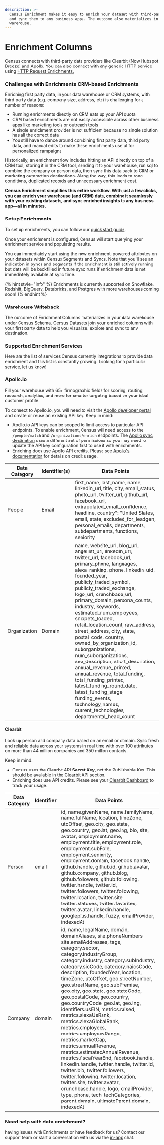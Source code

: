 ```yaml
---
description: >-
  Census Enrichment makes it easy to enrich your dataset with third-party data
  and sync them to any business apps. The outcome also materializes in your data
  warehouse.
---
```


# Enrichment Columns

Census connects with third-party data providers like Clearbit (Now Hubspot Breeze) and Apollo. You can also connect with any generic HTTP service using [HTTP Request Enrichments.](http-request-enrichments.md)

### Challenges with Enrichments CRM-based Enrichments

Enriching first party data, in your data warehouse or CRM systems, with third party data (e.g. company size, address, etc) is challenging for a number of reasons:

* Running enrichments directly on CRM eats up your API quota
* CRM based enrichments are not easily accessible across other business apps like marketing tools or outreach tools
* A single enrichment provider is not sufficient because no single solution has all the correct data
* You still have to dance around combining first party data, third party data, and manual edits to make these enrichments useful for personalized campaigns

Historically, an enrichment flow includes hitting an API directly on top of a CRM tool, storing it in the CRM tool, sending it to your warehouse, run sql to combine the company or person data, then sync this data back to CRM or marketing automation destinations.  Along the way, this leads to race conditions, duplicated records and unnecessary enrichment cost.

**Census Enrichment simplifies this entire workflow. With just a few clicks, you can enrich your warehouse (and CRM) data, combine it seamlessly with your existing datasets, and sync enriched insights to any business app—all in minutes.**

### Setup Enrichments

To set up enrichments, you can follow our [quick start guide](quick-start.md).&#x20;

Once your enrichment is configured, Census will start querying your enrichment service and populating results.

You can immediately start using the new enrichment-powered attributes on your datasets within Census Segments and Syncs. Note that you'll see an indication in syncs and segments if the enrichment is still actively running but data will be backfilled in future sync runs if enrichment data is not immediately available at sync time.

{% hint style="info" %}
Enrichments is currently supported on Snowflake, Redshift, BigQuery, Databricks, and Postgres with more warehouses coming soon!
{% endhint %}



### Warehouse Writeback

The outcome of Enrichment Columns materializes in your data warehouse under Census Schema. Census Datasets join your enriched columns with your first party data to help you visualize, explore and sync to any destination.



### Supported Enrichment Services

Here are the list of services Census currently integrations to provide data enrichment and this list is constantly growing. Looking for a particular service, let us know!

### Apollo.io

Fill your warehouse with 65+ firmographic fields for scoring, routing, research, analytics, and more for smarter targeting based on your ideal customer profile.

To connect to Apollo.io, you will need to visit the [Apollo developer portal](https://developer.apollo.io/) and create or reuse an existing API key. Keep in mind:

* Apollo.io API keys can be scoped to limit access to particular API endpoints. To enable enrichment, Census will need access to the `/people/match` and `/organizations/enrich` endpoints. The [Apollo sync destination](../../../destinations/apollo.md) uses a different set of permissions so you may need to update the API key configuration first to use it with enrichments.
* Enriching does use Apollo API credits. Please see [Apollo's documentation](https://apolloio.github.io/apollo-api-docs/?shell#bulk-people-enrichment) for details on credit usage.

| Data Category | Identifier(s) | Data Points                                                                                                                                                                                                                                                                                                                                                                                                                                                                                                                                                                                                                                                                                                                                                                                            |
| ------------- | ------------- | ------------------------------------------------------------------------------------------------------------------------------------------------------------------------------------------------------------------------------------------------------------------------------------------------------------------------------------------------------------------------------------------------------------------------------------------------------------------------------------------------------------------------------------------------------------------------------------------------------------------------------------------------------------------------------------------------------------------------------------------------------------------------------------------------------ |
| People        | Email         | first\_name, last\_name, name, linkedin\_url, title, city, email\_status, photo\_url, twitter\_url, github\_url, facebook\_url, extrapolated\_email\_confidence, headline, country": "United States, email, state, excluded\_for\_leadgen, personal\_emails, departments, subdepartments, functions, seniority                                                                                                                                                                                                                                                                                                                                                                                                                                                                                         |
| Organization  | Domain        | name, website\_url, blog\_url, angellist\_url, linkedin\_url, twitter\_url, facebook\_url, primary\_phone, languages, alexa\_ranking, phone, linkedin\_uid, founded\_year, publicly\_traded\_symbol, publicly\_traded\_exchange, logo\_url, crunchbase\_url, primary\_domain, persona\_counts, industry, keywords, estimated\_num\_employees, snippets\_loaded, retail\_location\_count, raw\_address, street\_address, city, state, postal\_code, country, owned\_by\_organization\_id, suborganizations, num\_suborganizations, seo\_description, short\_description, annual\_revenue\_printed, annual\_revenue, total\_funding, total\_funding\_printed, latest\_funding\_round\_date, latest\_funding\_stage, funding\_events, technology\_names, current\_technologies, departmental\_head\_count |

#### Clearbit

Look up person and company data based on an email or domain. Sync fresh and reliable data across your systems in real time with over 100 attributes on more than 44 million companies and 350 million contacts.

Keep in mind:

* Census uses the Clearbit API **Secret Key**, not the Publishable Key. This should be available in the [Clearbit API](https://dashboard.clearbit.com/api) section.
* Enriching does use API credits. Please see your [Clearbit Dashboard](https://dashboard.clearbit.com/dashboard) to track your usage.

| Data Category | Identifier | Data Points                                                                                                                                                                                                                                                                                                                                                                                                                                                                                                                                                                                                                                                                                                                                                                                                                                                                                                                                               |
| ------------- | ---------- | --------------------------------------------------------------------------------------------------------------------------------------------------------------------------------------------------------------------------------------------------------------------------------------------------------------------------------------------------------------------------------------------------------------------------------------------------------------------------------------------------------------------------------------------------------------------------------------------------------------------------------------------------------------------------------------------------------------------------------------------------------------------------------------------------------------------------------------------------------------------------------------------------------------------------------------------------------- |
| Person        | email      | id, name.givenName, name.familyName, name.fullName, location, timeZone, utcOffset, geo.city, geo.state, geo.country, geo.lat, geo.lng, bio, site, avatar, employment.name, employment.title, employment.role, employment.subRole, employment.seniority, employment.domain, facebook.handle, github.handle, github.id, github.avatar, github.company, github.blog, github.followers, github.following, twitter.handle, twitter.id, twitter.followers, twitter.following, twitter.location, twitter.site, twitter.statuses, twitter.favorites, twitter.avatar, linkedin.handle, googleplus.handle, fuzzy, emailProvider, indexedAt                                                                                                                                                                                                                                                                                                                          |
| Company       | domain     | id, name, legalName, domain, domainAliases, site.phoneNumbers, site.emailAddresses, tags, category.sector, category.industryGroup, category.industry, category.subIndustry, category.sicCode, category.naicsCode, description, foundedYear, location, timeZone, utcOffset, geo.streetNumber, geo.streetName, geo.subPremise, geo.city, geo.state, geo.stateCode, geo.postalCode, geo.country, geo.countryCode, geo.lat, geo.lng, identifiers.usEIN, metrics.raised, metrics.alexaUsRank, metrics.alexaGlobalRank, metrics.employees, metrics.employeesRange, metrics.marketCap, metrics.annualRevenue, metrics.estimatedAnnualRevenue, metrics.fiscalYearEnd, facebook.handle, linkedin.handle, twitter.handle, twitter.id, twitter.bio, twitter.followers, twitter.following, twitter.location, twitter.site, twitter.avatar, crunchbase.handle, logo, emailProvider, type, phone, tech, techCategories, parent.domain, ultimateParent.domain, indexedAt |

### Need help with data enrichment?

having issues with Enrichments or have feedback for us? Contact our support team or start a conversation with us via the [in-app](https://app.getcensus.com) chat.
